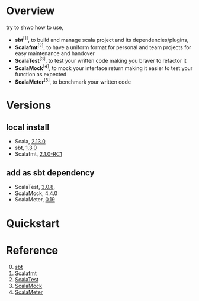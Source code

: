 # Overview
try to shwo how to use,
- **sbt**<sup>[1]</sup>, to build and manage scala project and its dependencies/plugins,
- **Scalafmt**<sup>[2]</sup>, to have a uniform format for personal and team projects for easy maintenance and handover
- **ScalaTest**<sup>[3]</sup>, to test your written code making you braver to refactor it
- **ScalaMock**<sup>[4]</sup>, to mock your interface return making it easier to test your function as expected
- **ScalaMeter**<sup>[5]</sup>, to benchmark your written code

# Versions
## local install
- Scala, [2.13.0](https://github.com/scala/scala/tree/v2.13.0)
- sbt, [1.3.0](https://github.com/sbt/sbt/tree/v1.3.0)
- Scalafmt, [2.1.0-RC1](https://github.com/scalameta/scalafmt/tree/v2.1.0-RC1)

## add as sbt dependency
- ScalaTest, [3.0.8](https://mvnrepository.com/artifact/org.scalatest/scalatest_2.13/3.0.8),
- ScalaMock, [4.4.0](https://mvnrepository.com/artifact/org.scalamock/scalamock_2.13/4.4.0)
- ScalaMeter, [0.19](https://mvnrepository.com/artifact/com.storm-enroute/scalameter_2.13/0.19)

# Quickstart

# Reference
0. [sbt](https://www.scala-sbt.org/download.html)
0. [Scalafmt](https://scalameta.org/scalafmt/docs/installation.html#intellij)
0. [ScalaTest](http://www.scalatest.org/install)
0. [ScalaMock](http://scalamock.org/quick-start)
0. [ScalaMeter](https://scalameter.github.io/home/download/)
